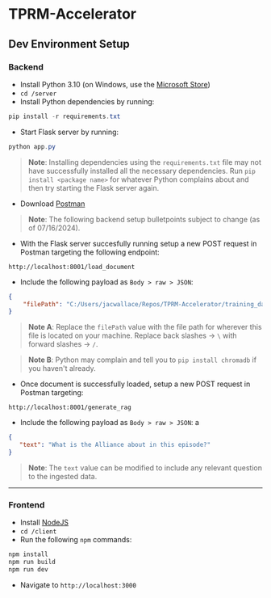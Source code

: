 # TPRM-Accelerator
## Dev Environment Setup

### Backend
* Install Python 3.10 (on Windows, use the [Microsoft Store](https://apps.microsoft.com/detail/9pjpw5ldxlz5?hl=en-us&gl=US))
* ``cd /server``
* Install Python dependencies by running:

```powershell
pip install -r requirements.txt
```

* Start Flask server by running:
```powershell
python app.py
```
> <b>Note</b>: Installing dependencies using the ``requirements.txt`` file may not have successfully installed all the necessary dependencies. Run ``pip install <package name>`` for whatever Python complains about and then try starting the Flask server again.

* Download [Postman](https://www.postman.com/downloads/)

> <b>Note</b>: The following backend setup bulletpoints subject to change (as of 07/16/2024).
* With the Flask server succesfully running setup a new POST request in Postman targeting the following endpoint: 
```
http://localhost:8001/load_document
```

* Include the following payload as ``Body > raw > JSON``:

```JSON
{
    "filePath": "C:/Users/jacwallace/Repos/TPRM-Accelerator/training_data/office_s1_e4.txt"
}
```
> <b>Note A</b>: Replace the ``filePath`` value with the file path for wherever this file is located on your machine. Replace back slashes -> ``\`` with forward slashes -> ``/``.

> <b>Note B</b>: Python may complain and tell you to ``pip install chromadb`` if you haven't already.

* Once document is successfully loaded, setup a new POST request in Postman targeting:
```
http://localhost:8001/generate_rag
```

* Include the following payload as ``Body > raw > JSON``:
a
```JSON
{
   "text": "What is the Alliance about in this episode?"
}
```
> <b>Note</b>: The ``text`` value can be modified to include any relevant question to the ingested data.
___

### Frontend
* Install [NodeJS](https://nodejs.org/en)
* ``cd /client``
* Run the following ``npm`` commands:

```powershell
npm install
npm run build
npm run dev
```

* Navigate to ``http://localhost:3000``